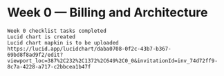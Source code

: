 # Week 0 — Billing and Architecture
    Week 0 checklist tasks completed
    Lucid chart is created
    Lucid chart napkin is to be uploaded  
    https://lucid.app/lucidchart/daba0708-0f2c-43b7-b367-69bd8f8ad9f2/edit?viewport_loc=387%2C232%2C1372%2C649%2C0_0&invitationId=inv_74d72ff9-8c7a-4228-a717-c2bbcea1b47f
    
